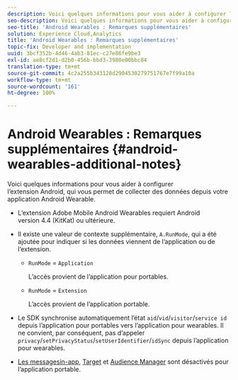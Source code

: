 ```yaml
---
description: Voici quelques informations pour vous aider à configurer l’extension Android, qui vous permet de collecter des données depuis votre application Android Wearable.
seo-description: Voici quelques informations pour vous aider à configurer l’extension Android, qui vous permet de collecter des données depuis votre application Android Wearable.
seo-title: 'Android Wearables : Remarques supplémentaires'
solution: Experience Cloud,Analytics
title: 'Android Wearables : Remarques supplémentaires'
topic-fix: Developer and implementation
uuid: 3bcf352b-4d46-4ab3-81ec-c27e86fe9be3
exl-id: ae8cf2d1-d2b0-456b-bbd3-3980e00bbc84
translation-type: tm+mt
source-git-commit: 4c2a255b343128d2904530279751767e7f99a10a
workflow-type: tm+mt
source-wordcount: '161'
ht-degree: 100%

---
```


# Android Wearables : Remarques supplémentaires {#android-wearables-additional-notes}

Voici quelques informations pour vous aider à configurer l’extension Android, qui vous permet de collecter des données depuis votre application Android Wearable.

* L’extension Adobe Mobile Android Wearables requiert Android version 4.4 (KitKat) ou ultérieure.
* Il existe une valeur de contexte supplémentaire, `A.RunMode`, qui a été ajoutée pour indiquer si les données viennent de l’application ou de l’extension.

   * `RunMode` = `Application`

      L’accès provient de l’application pour portables.

   * `RunMode` =  `Extension`

      L’accès provient de l’application portable.

* Le SDK synchronise automatiquement l’état `aid`/`vid`/`visitor`/`service id` depuis l’application pour portables vers l’application pour wearables. Il ne convient, par conséquent, pas d’appeler `privacy`/`setPrivacyStatus`/`setUserIdentifier`/`idSync` depuis l’application pour wearables.
* [Les messagesin-app](/help/android/messaging-main/messaging/messaging.md), [Target](/help/android/target-main/target.md) et [Audience Manager](/help/android/audience-manager/audiencemgmt.md) sont désactivés pour l’application portable.
